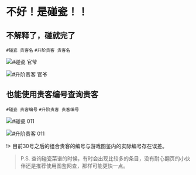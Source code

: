 # 不好！是碰瓷！！

## 不解释了，碰就完了

`#碰瓷 贵客名` `#升阶贵客 贵客名`

![#碰瓷 官爷]()

![#升阶贵客 官爷]()

## 也能使用贵客编号查询贵客

`#碰瓷 贵客编号` `#升阶贵客 贵客编号`

![#碰瓷 011]()

![#升阶贵客 011]()

!> 目前30号之后的组合贵客的编号与游戏图鉴内的实际编号存在误差。

> P.S. 查询碰瓷菜谱的时候，有时会出现比较多的条目，没有耐心翻页的小伙伴还是推荐使用图鉴网查，那样可能更快一点。